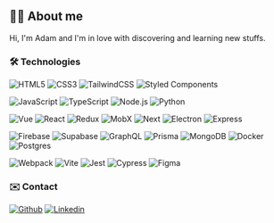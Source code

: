 ## 🙍‍♂️ About me
Hi, I'm Adam and I'm in love with discovering and learning new stuffs.

### 🛠️ Technologies
![HTML5](https://img.shields.io/badge/-HTML5-232429?style=for-the-badge&logo=html5)
![CSS3](https://img.shields.io/badge/-CSS3-232429?style=for-the-badge&logo=css3)
![TailwindCSS](https://img.shields.io/badge/-TailwindCss-232429?style=for-the-badge&logo=TailwindCss)
![Styled Components](https://img.shields.io/badge/-StyledComponents-232429?style=for-the-badge&logo=Styled-Components)

![JavaScript](https://img.shields.io/badge/-JavaScript-232429?style=for-the-badge&logo=javascript)
![TypeScript](https://img.shields.io/badge/-TypeScript-232429?style=for-the-badge&logo=typescript)
![Node.js](https://img.shields.io/badge/-Node.js-232429?style=for-the-badge&logo=Node.js)
![Python](https://img.shields.io/badge/-Python-232429?style=for-the-badge&logo=Python)

![Vue](https://img.shields.io/badge/-vue-232429?style=for-the-badge&logo=vue.js)
![React](https://img.shields.io/badge/-React-232429?style=for-the-badge&logo=react)
![Redux](https://img.shields.io/badge/-Redux-232429?style=for-the-badge&logo=redux)
![MobX](https://img.shields.io/badge/-Mobx-232429?style=for-the-badge&logo=mobx)
![Next](https://img.shields.io/badge/-Next-232429?style=for-the-badge&logo=nextdotjs)
![Electron](https://img.shields.io/badge/-electron-232429?style=for-the-badge&logo=electron)
![Express](https://img.shields.io/badge/-Express-232429?style=for-the-badge&logo=Express)

![Firebase](https://img.shields.io/badge/-Firebase-232429?style=for-the-badge&logo=Firebase)
![Supabase](https://img.shields.io/badge/-Supabase-232429?style=for-the-badge&logo=Supabase)
![GraphQL](https://img.shields.io/badge/-GraphQL-232429?style=for-the-badge&logo=graphql)
![Prisma](https://img.shields.io/badge/-Prisma-232429?style=for-the-badge&logo=prisma)
![MongoDB](https://img.shields.io/badge/-mongodb-232429?style=for-the-badge&logo=mongodb)
![Docker](https://img.shields.io/badge/-Docker-232429?style=for-the-badge&logo=docker)
![Postgres](https://img.shields.io/badge/-Postgres-232429?style=for-the-badge&logo=postgresql)

![Webpack](https://img.shields.io/badge/-Webpack-232429?style=for-the-badge&logo=Webpack)
![Vite](https://img.shields.io/badge/-Vite-232429?style=for-the-badge&logo=vite)
![Jest](https://img.shields.io/badge/-Jest-232429?style=for-the-badge&logo=jest)
![Cypress](https://img.shields.io/badge/-Cypress-232429?style=for-the-badge&logo=cypress)
![Figma](https://img.shields.io/badge/-Figma-232429?style=for-the-badge&logo=Figma)


### ✉️ Contact
[![Github](https://img.shields.io/badge/github-232429?style=for-the-badge&logo=github)](https://github.com/adamJacewicz/)
[![Linkedin](https://img.shields.io/badge/linkedin-232429?style=for-the-badge&logo=linkedin)](https://www.linkedin.com/in/adamjacewicz/)
  

